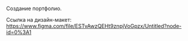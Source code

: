 Создание портфолио.

Ссылка на дизайн-макет: https://www.figma.com/file/ESTvAwzQEHt9znpjVoGpzx/Untitled?node-id=0%3A1